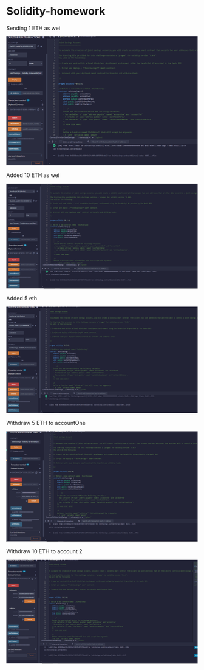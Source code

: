 # Solidity-homework

Sending 1 ETH as wei

![1.png](1.png)


Added 10 ETH as wei

![2.png](2.png)


Added 5 eth

![3.png](3.png)


Withdraw 5 ETH to accountOne


![4.png](4.png)


Withdraw 10 ETH to account 2

![5.png](5.png)
